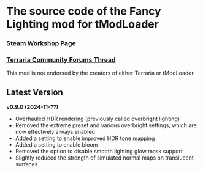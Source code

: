﻿# The source code of the Fancy Lighting mod for tModLoader

### [Steam Workshop Page](https://steamcommunity.com/sharedfiles/filedetails/?id=2822950837)
### [Terraria Community Forums Thread](https://forums.terraria.org/index.php?threads/fancy-lighting-mod.113067/)

This mod is not endorsed by the creators of either Terraria or tModLoader.

## Latest Version

**v0.9.0 (2024-11-??)**
- Overhauled HDR rendering (previously called overbright lighting)
- Removed the extreme preset and various overbright settings, which are now effectively always enabled
- Added a setting to enable improved HDR tone mapping
- Added a setting to enable bloom
- Removed the option to disable smooth lighting glow mask support
- Slightly reduced the strength of simulated normal maps on translucent surfaces
